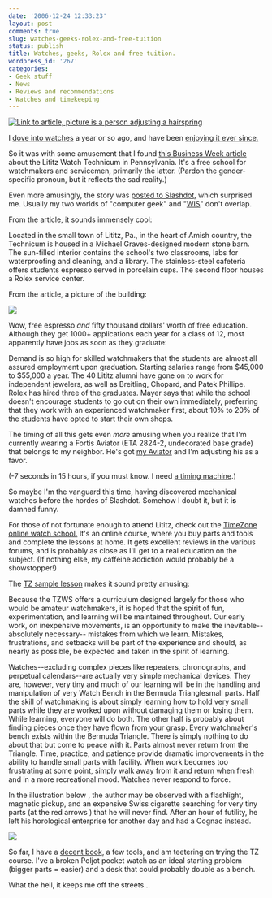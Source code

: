 ```yaml
---
date: '2006-12-24 12:33:23'
layout: post
comments: true
slug: watches-geeks-rolex-and-free-tuition
status: publish
title: Watches, geeks, Rolex and free tuition.
wordpress_id: '267'
categories:
- Geek stuff
- News
- Reviews and recommendations
- Watches and timekeeping
---
```



[
![Link to article, picture is a person adjusting a hairspring](http://www.phfactor.net/wp-pics/hairspring-adjust.jpg)]()

I [dove into watches](http://www.phfactor.net/wp/2005/10/28/retrocomputing-and-mechanical-watches/) a year or so ago, and have been [enjoying it ever since.](http://www.phfactor.net/wp/category/reviews-and-recommendations/watches-and-timekeeping/page/4/) 

So it was with some amusement that I found [this Business Week article](http://www.businessweek.com/print/smallbiz/content/dec2006/sb20061221_267151.htm) about the Lititz Watch Technicum in Pennsylvania. It's a free school for watchmakers and servicemen, primarily the latter. (Pardon the gender-specific pronoun, but it reflects the sad reality.)

Even more amusingly, the story was [posted to Slashdot](http://slashdot.org/article.pl?sid=06/12/22/2217228), which surprised me. Usually my two worlds of "computer geek" and "[WIS](http://www.timezone.com/library/archives/archives0058)" don't overlap.

From the article, it sounds immensely cool:




> 
Located in the small town of Lititz, Pa., in the heart of Amish country, the Technicum is housed in a Michael Graves-designed modern stone barn. The sun-filled interior contains the school's two classrooms, labs for waterproofing and cleaning, and a library. The stainless-steel cafeteria offers students espresso served in porcelain cups. The second floor houses a Rolex service center.




From the article, a picture of the building:

![](http://www.phfactor.net/wp-pics/lititz-bldg.jpg)


Wow, free espresso _and_ fifty thousand dollars' worth of free education. Although they get 1000+ applications each year for a class of 12, most apparently have jobs as soon as they graduate:



> 
Demand is so high for skilled watchmakers that the students are almost all assured employment upon graduation. Starting salaries range from $45,000 to $55,000 a year. The 40 Lititz alumni have gone on to work for independent jewelers, as well as Breitling, Chopard, and Patek Phillipe. Rolex has hired three of the graduates. Mayer says that while the school doesn't encourage students to go out on their own immediately, preferring that they work with an experienced watchmaker first, about 10% to 20% of the students have opted to start their own shops.




The timing of all this gets even _more_ amusing when you realize that I'm currently wearing a Fortis Aviator (ETA 2824-2, undecorated base grade) that belongs to my neighbor. He's got [my  Aviator](http://www.phfactor.net/wp/2006/09/02/aviator-eta-2824-2-elabore-grade-as-cased-by-christopher-ward/) and I'm adjusting his as a favor.

(-7 seconds in 15 hours, if you must know. I need [ a timing machine](http://www.bmumford.com/microset.html).)

So maybe I'm the vanguard this time, having discovered mechanical watches before the hordes of Slashdot. Somehow I doubt it, but it **is** damned funny.

For those of not fortunate enough to attend Lititz, check out the [TimeZone online watch school.](http://www.timezonewatchschool.com/WatchSchool/) It's an online course, where you buy parts and tools and complete the lessons at home. It gets excellent reviews in the various forums, and is probably as close as I'll get to a real education on the subject. (If nothing else, my caffeine addiction would probably be a showstopper!)

The [TZ sample lesson](http://people.timezone.com/mdisher/tzwssamplelesson/sample1.htm) makes it sound pretty amusing:



> 
Because the TZWS offers a curriculum designed largely for those who would be amateur watchmakers, it is hoped that the spirit of fun, experimentation, and learning will be maintained throughout. Our early work, on inexpensive movements, is an opportunity to make the inevitable--absolutely  necessary-- mistakes from which we learn. Mistakes, frustrations, and setbacks will be part of the experience and should, as nearly as possible, be expected and taken in the spirit of learning.

Watches--excluding complex pieces like repeaters, chronographs, and perpetual calendars--are actually very simple mechanical devices. They are, however, very tiny and much of our learning will be in the handling and manipulation of very Watch Bench in the Bermuda Trianglesmall parts. Half the skill of watchmaking is about simply learning how to hold very small parts while they are worked upon without damaging them or losing them. While learning, everyone will do both. The other half is probably about finding pieces once they have flown from your grasp. Every watchmaker's bench exists within the Bermuda Triangle. There is simply nothing to do about that but come to peace with it. Parts almost never return from the Triangle. Time, practice, and patience provide dramatic improvements in the ability to handle small parts with facility. When work becomes too frustrating at some point, simply walk away from it and return when fresh and in a more recreational mood. Watches never respond to force.

In the illustration below , the author may be observed with a flashlight, magnetic pickup, and an expensive Swiss cigarette searching for very tiny parts (at the red arrows ) that he will never find. After an hour of futility, he left his horological enterprise for another day and had a Cognac instead.





![](http://www.phfactor.net/wp-pics/looking_for_parts.jpg)


So far, I have a [decent book](http://www.amazon.com/Practical-Watch-Repairing-Donald-Carle/dp/0719800307/sr=8-2/qid=1166992303/ref=pd_bbs_2/002-0637292-9004847?ie=UTF8&s=books), a few tools, and am teetering on trying the TZ course. I've a broken Poljot pocket watch as an ideal starting problem (bigger parts = easier) and a desk that could probably double as a bench.

What the hell, it keeps me off the streets...
